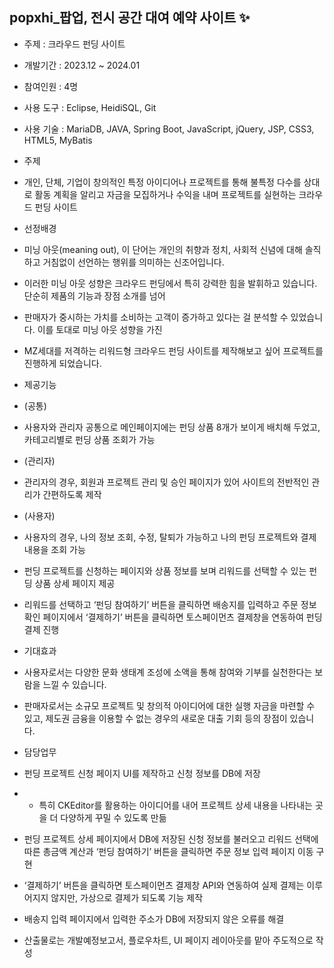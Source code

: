 ## popxhi_팝업, 전시 공간 대여 예약 사이트 ✨

* 주제 : 크라우드 펀딩 사이트
* 개발기간 : 2023.12 ~ 2024.01
* 참여인원 : 4명
* 사용 도구 : Eclipse, HeidiSQL, Git
* 사용 기술 : MariaDB, JAVA, Spring Boot, JavaScript, jQuery, JSP, CSS3, HTML5, MyBatis

* 주제
* 개인, 단체, 기업이 창의적인 특정 아이디어나 프로젝트를 통해 불특정 다수를 상대로 활동 계획을 알리고 자금을 모집하거나 수익을 내며 프로젝트를 실현하는 크라우드 펀딩 사이트

* 선정배경
* 미닝 아웃(meaning out), 이 단어는 개인의 취향과 정치, 사회적 신념에 대해 솔직하고 거침없이 선언하는 행위를 의미하는 신조어입니다.
* 이러한 미닝 아웃 성향은 크라우드 펀딩에서 특히 강력한 힘을 발휘하고 있습니다. 단순히 제품의 기능과 장점 소개를 넘어
* 판매자가 중시하는 가치를 소비하는 고객이 증가하고 있다는 걸 분석할 수 있었습니다. 이를 토대로 미닝 아웃 성향을 가진
* MZ세대를 저격하는 리워드형 크라우드 펀딩 사이트를 제작해보고 싶어 프로젝트를 진행하게 되었습니다.

* 제공기능
* (공통)
* 사용자와 관리자 공통으로 메인페이지에는 펀딩 상품 8개가 보이게 배치해 두었고, 카테고리별로 펀딩 상품 조회가 가능
* (관리자)
* 관리자의 경우, 회원과 프로젝트 관리 및 승인 페이지가 있어 사이트의 전반적인 관리가 간편하도록 제작
* (사용자)
* 사용자의 경우, 나의 정보 조회, 수정, 탈퇴가 가능하고 나의 펀딩 프로젝트와 결제 내용을 조회 가능
* 펀딩 프로젝트를 신청하는 페이지와 상품 정보를 보며 리워드를 선택할 수 있는 펀딩 상품 상세 페이지 제공
* 리워드를 선택하고 ‘펀딩 참여하기’ 버튼을 클릭하면 배송지를 입력하고 주문 정보 확인 페이지에서 ‘결제하기’ 버튼을 클릭하면 토스페이먼츠 결제창을 연동하여 펀딩 결제 진행

* 기대효과
* 사용자로서는 다양한 문화 생태계 조성에 소액을 통해 참여와 기부를 실천한다는 보람을 느낄 수 있습니다.
* 판매자로서는 소규모 프로젝트 및 창의적 아이디어에 대한 실행 자금을 마련할 수 있고, 제도권 금융을 이용할 수 없는 경우의 새로운 대출 기회 등의 장점이 있습니다.

* 담당업무
* 펀딩 프로젝트 신청 페이지 UI를 제작하고 신청 정보를 DB에 저장
* - 특히 CKEditor를 활용하는 아이디어를 내어 프로젝트 상세 내용을 나타내는 곳을 더 다양하게 꾸밀 수 있도록 만듦
* 펀딩 프로젝트 상세 페이지에서 DB에 저장된 신청 정보를 불러오고 리워드 선택에 따른 총금액 계산과 ‘펀딩 참여하기’ 버튼을 클릭하면 주문 정보 입력 페이지 이동 구현
* ‘결제하기’ 버튼을 클릭하면 토스페이먼츠 결제창 API와 연동하여 실제 결제는 이루어지지 않지만, 가상으로 결제가 되도록 기능 제작
* 배송지 입력 페이지에서 입력한 주소가 DB에 저장되지 않은 오류를 해결
* 산출물로는 개발예정보고서, 플로우차트, UI 페이지 레이아웃를 맡아 주도적으로 작성
